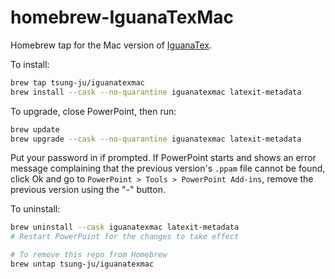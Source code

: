 # homebrew-IguanaTexMac

Homebrew tap for the Mac version of [IguanaTex](https://github.com/Jonathan-LeRoux/IguanaTex).

To install:
```sh
brew tap tsung-ju/iguanatexmac
brew install --cask --no-quarantine iguanatexmac latexit-metadata
```

To upgrade, close PowerPoint, then run:
```sh
brew update
brew upgrade --cask --no-quarantine iguanatexmac latexit-metadata
```
Put your password in if prompted.
If PowerPoint starts and shows an error message complaining that the previous version's `.ppam` file cannot be found,
click Ok and go to `PowerPoint > Tools > PowerPoint Add-ins`, remove the previous version using the "-" button.

To uninstall:
```sh
brew uninstall --cask iguanatexmac latexit-metadata
# Restart PowerPoint for the changes to take effect

# To remove this repo from Homebrew
brew untap tsung-ju/iguanatexmac
```
